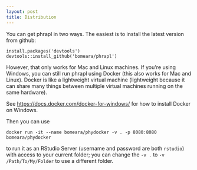 ```yaml
---
layout: post
title: Distribution
---
```


You can get phrapl in two ways. The easiest is to install the latest version from github:

```
install.packages('devtools')
devtools::install_github('bomeara/phrapl')
```

However, that only works for Mac and Linux machines. If you're using Windows, you can still run phrapl using Docker (this also works for Mac and Linux). Docker is like a lightweight virtual machine (lightweight because it can share many things between multiple virtual machines running on the same hardware).

See https://docs.docker.com/docker-for-windows/ for how to install Docker on Windows.

Then you can use

`docker run -it --name bomeara/phydocker -v . -p 8080:8080 bomeara/phydocker`

to run it as an RStudio Server (username and password are both `rstudio`) with access to your current folder; you can change the `-v .` to `-v /Path/To/My/Folder` to use a different folder. 
